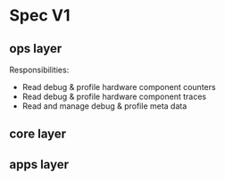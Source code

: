 # Spec V1

## ops layer

Responsibilities:

* Read debug & profile hardware component counters
* Read debug & profile hardware component traces
* Read and manage debug & profile meta data

## core layer

## apps layer